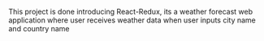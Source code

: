 This project is done introducing React-Redux, its a weather forecast web application where user receives weather data when user inputs city name and country name 
